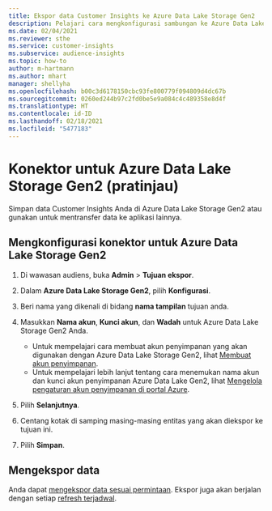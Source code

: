 ```yaml
---
title: Ekspor data Customer Insights ke Azure Data Lake Storage Gen2
description: Pelajari cara mengkonfigurasi sambungan ke Azure Data Lake Storage Gen2.
ms.date: 02/04/2021
ms.reviewer: sthe
ms.service: customer-insights
ms.subservice: audience-insights
ms.topic: how-to
author: m-hartmann
ms.author: mhart
manager: shellyha
ms.openlocfilehash: b00c3d6178150cbc93fe800779f094809d4dc67b
ms.sourcegitcommit: 0260ed244b97c2fd0be5e9a084c4c489358e8d4f
ms.translationtype: HT
ms.contentlocale: id-ID
ms.lasthandoff: 02/18/2021
ms.locfileid: "5477183"
---
```

# <a name="connector-for-azure-data-lake-storage-gen2-preview"></a>Konektor untuk Azure Data Lake Storage Gen2 (pratinjau)

Simpan data Customer Insights Anda di Azure Data Lake Storage Gen2 atau gunakan untuk mentransfer data ke aplikasi lainnya.

## <a name="configure-the-connector-for-azure-data-lake-storage-gen2"></a>Mengkonfigurasi konektor untuk Azure Data Lake Storage Gen2

1. Di wawasan audiens, buka **Admin** > **Tujuan ekspor**.

1. Dalam **Azure Data Lake Storage Gen2**, pilih **Konfigurasi**.

1. Beri nama yang dikenali di bidang **nama tampilan** tujuan anda.

1. Masukkan **Nama akun**, **Kunci akun**, dan **Wadah** untuk Azure Data Lake Storage Gen2 Anda.
    - Untuk mempelajari cara membuat akun penyimpanan yang akan digunakan dengan Azure Data Lake Storage Gen2, lihat [Membuat akun penyimpanan](https://docs.microsoft.com/azure/storage/blobs/create-data-lake-storage-account). 
    - Untuk mempelajari lebih lanjut tentang cara menemukan nama akun dan kunci akun penyimpanan Azure Data Lake Gen2, lihat [Mengelola pengaturan akun penyimpanan di portal Azure](https://docs.microsoft.com/azure/storage/common/storage-account-manage).

1. Pilih **Selanjutnya**.

1. Centang kotak di samping masing-masing entitas yang akan diekspor ke tujuan ini.

1. Pilih **Simpan**.

## <a name="export-the-data"></a>Mengekspor data

Anda dapat [mengekspor data sesuai permintaan](export-destinations.md#export-data-on-demand). Ekspor juga akan berjalan dengan setiap [refresh terjadwal](system.md#schedule-tab).
